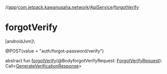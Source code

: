 //[app](../../../index.md)/[com.jetpack.kawanusaha.network](../index.md)/[ApiService](index.md)/[forgotVerify](forgot-verify.md)

# forgotVerify

[androidJvm]\

@POST(value = &quot;auth/forgot-password/verify&quot;)

abstract fun [forgotVerify](forgot-verify.md)(@BodyforgotVerifyRequest: [ForgotVerifyRequest](../../com.jetpack.kawanusaha.data/-forgot-verify-request/index.md)): Call&lt;[GenerateVerificationResponse](../../com.jetpack.kawanusaha.data/-generate-verification-response/index.md)&gt;
